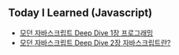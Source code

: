 ## Today I Learned (Javascript)
* [모던 자바스크립트 Deep Dive 1장 프로그래밍](https://velog.io/@neo5188/%EB%AA%A8%EB%8D%98-%EC%9E%90%EB%B0%94%EC%8A%A4%ED%81%AC%EB%A6%BD%ED%8A%B8-Deep-Dive-1%EC%9E%A5-%ED%94%84%EB%A1%9C%EA%B7%B8%EB%9E%98%EB%B0%8D)
* [모던 자바스크립트 Deep Dive 2장 자바스크립트란?](https://velog.io/@neo5188/%EB%AA%A8%EB%8D%98-%EC%9E%90%EB%B0%94%EC%8A%A4%ED%81%AC%EB%A6%BD%ED%8A%B8-Deep-Dive-2%EC%9E%A5-%EC%9E%90%EB%B0%94%EC%8A%A4%ED%81%AC%EB%A6%BD%ED%8A%B8%EB%9E%80)
